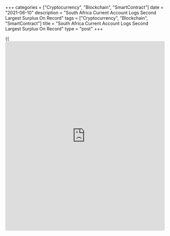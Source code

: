 +++
categories = ["Cryptocurrency", "Blockchain", "SmartContract"]
date = "2021-06-10"
description = "South Africa Current Account Logs Second Largest Surplus On Record"
tags = ["Cryptocurrency", "Blockchain", "SmartContract"]
title = "South Africa Current Account Logs Second Largest Surplus On Record"
type = "post"
+++

{{<iframe id="large-banner" src="https://www.bounty.group/#slide=5.0" width="100%" height="600" scrolling="no" style="border: 0px solid rgb(216, 221, 230); border-radius: 3px;">}}

South Africa's current account surplus increased substantially to the
second highest level on record in the first quarter, South African
Reserve Bank showed on Thursday.

The current account surplus rose to ZAR 267 billion from ZAR 198 billion
in the fourth quarter.

As a ratio of gross domestic product, the current account surplus
widened to 5 percent in the first quarter from 3.7 percent in the
previous three months.

The trade surplus advanced to ZAR 430 billion in the first quarter from
ZAR 425 billion, driven by a record merchandise exports.  
  
The shortfall on the services, income and current transfer account
narrowed noticeably to ZAR 163 billion in the first quarter from a large
deficit of ZAR 227 billion in the final quarter of 2020.

For comments and feedback [contact](https://www.playgroundfx.com/contact/): editorial@rtt[news](https://www.letsplayfx.com/blog/forex-news-website/).com

[Economic News][1]

 **What parts of the world are seeing the best (and worst) economic
performances lately? Click[here][2] to check out our [Econ Scorecard][2]
and find out! See up-to-the-moment [ranking](https://www.playgroundfx.com/blog/crypto-exchange-ranking/)s for the best and worst
performers in [GDP][2], [unemployment rate][3], [inflation][4] and much
more.**

   1. www.rtt[news](https://www.letsplayfx.com/blog/forex-news-website/).com/Content/EconomicNews.aspx
   2. www.rtt[news](https://www.letsplayfx.com/blog/forex-news-website/).com/economic-scorecard/world-rank/GDP/highest-performance.aspx
   3. www.rtt[news](https://www.letsplayfx.com/blog/forex-news-website/).com/economic-scorecard/world-rank/unemployment-rate/lowest-performance.aspx
   4. www.rtt[news](https://www.letsplayfx.com/blog/forex-news-website/).com/economic-scorecard/world-rank/CPI/highest-performance.aspx